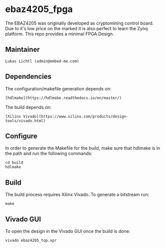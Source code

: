 # ebaz4205_fpga

The EBAZ4205 was originally developed as cryptomining control board.
Due to it's low price on the marked it is also perfect to learn
the Zynq platform. This repo provides a minimal FPGA Design.

## Maintainer

	Lukas Lichtl (admin@embed-me.com)

## Dependencies

The configuration/makefile generation depends on:

	[hdlmake](https://hdlmake.readthedocs.io/en/master/)

The build depends on:

	[Xilinx Vivado](https://www.xilinx.com/products/design-tools/vivado.html)

## Configure

In order to generate the Makefile for the build, make sure that hdlmake
is in the path and run the following commands:

	cd build
	hdlmake

## Build

The build process requires Xilinx Vivado. To generate a bitstream run:

	make

## Vivado GUI

To open the design in the Vivado GUI once the build is done:

	vivado ebaz4205_top.xpr